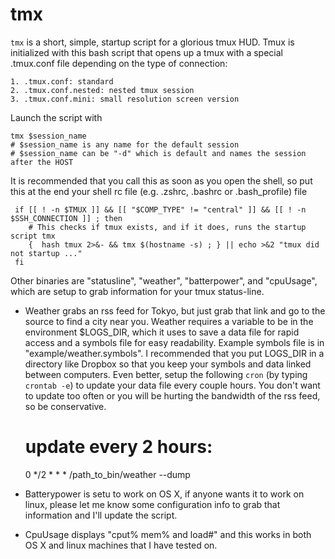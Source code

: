 # tmx
`tmx` is a short, simple, startup script for a glorious tmux HUD. Tmux is
initialized with this bash script that opens up a tmux with a special
.tmux.conf file depending on the type of connection:

    1. .tmux.conf: standard 
    2. .tmux.conf.nested: nested tmux session
    3. .tmux.conf.mini: small resolution screen version

Launch the script with 

    tmx $session_name
    # $session_name is any name for the default session
    # $session_name can be "-d" which is default and names the session after the HOST
    
It is recommended that you call this as soon as you open the shell, so
put this at the end your shell rc file (e.g. .zshrc, .bashrc or .bash_profile) file

     if [[ ! -n $TMUX ]] && [[ "$COMP_TYPE" != "central" ]] && [[ ! -n $SSH_CONNECTION ]] ; then
        # This checks if tmux exists, and if it does, runs the startup script tmx
        {  hash tmux 2>&- && tmx $(hostname -s) ; } || echo >&2 "tmux did not startup ..."
     fi

Other binaries are "statusline", "weather", "batterpower", and
"cpuUsage", which are setup to grab information for your tmux
status-line. 

* Weather grabs an rss feed for Tokyo, but just grab that link and go to
the source to find a city near you. Weather requires a variable to be in
the environment $LOGS_DIR, which it uses to save a data file for rapid
access and a symbols file for easy readability. Example symbols file is
in "example/weather.symbols". I recommended that you put LOGS_DIR in a
directory like Dropbox so that you keep your symbols and data linked
between computers. Even better, setup the following `cron` (by typing
`crontab -e`) to update your data file every couple hours. You don't
want to update too often or you will be hurting the bandwidth of the rss
feed, so be conservative.

    # update every 2 hours:
    0 */2 * * * /path_to_bin/weather --dump 

* Batterypower is setu to work on OS X, if anyone wants it to work
on linux, please let me know some configuration info to grab that
information and I'll update the script. 

* CpuUsage displays "cput% mem% and load#" and this works in both OS X
and linux machines that I have tested on.


